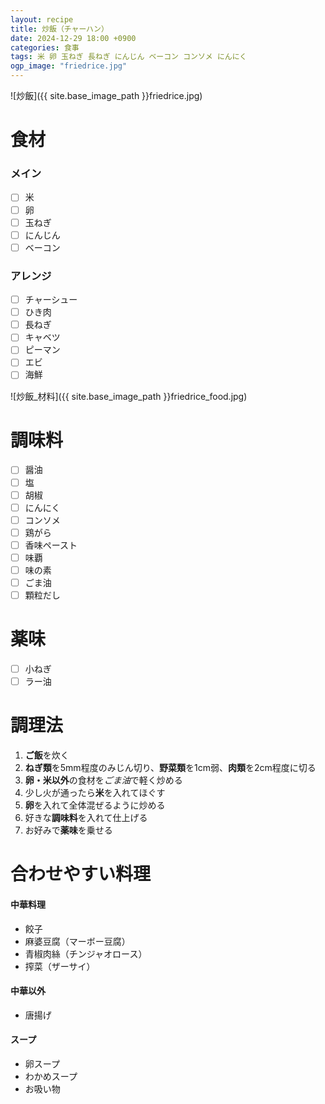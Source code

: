 ```yaml
---
layout: recipe
title: 炒飯（チャーハン）
date: 2024-12-29 18:00 +0900
categories: 食事
tags: 米 卵 玉ねぎ 長ねぎ にんじん ベーコン コンソメ にんにく
ogp_image: "friedrice.jpg"
---
```

![炒飯]({{ site.base_image_path }}friedrice.jpg)

# 食材
### メイン
- [ ] 米
- [ ] 卵
- [ ] 玉ねぎ
- [ ] にんじん
- [ ] ベーコン

### アレンジ
- [ ] チャーシュー
- [ ] ひき肉
- [ ] 長ねぎ
- [ ] キャベツ
- [ ] ピーマン
- [ ] エビ
- [ ] 海鮮

![炒飯_材料]({{ site.base_image_path }}friedrice_food.jpg)

# 調味料
- [ ] 醤油
- [ ] 塩
- [ ] 胡椒
- [ ] にんにく
- [ ] コンソメ
- [ ] 鶏がら
- [ ] 香味ペースト
- [ ] 味覇
- [ ] 味の素
- [ ] ごま油
- [ ] 顆粒だし

# 薬味
- [ ] 小ねぎ
- [ ] ラー油

# 調理法
1. **ご飯**を炊く
2. **ねぎ類**を5mm程度のみじん切り、**野菜類**を1cm弱、**肉類**を2cm程度に切る
3. **卵・米以外**の食材を*ごま油*で軽く炒める
4. 少し火が通ったら**米**を入れてほぐす
5. **卵**を入れて全体混ぜるように炒める
6. 好きな**調味料**を入れて仕上げる
7. お好みで**薬味**を乗せる

# 合わせやすい料理
#### 中華料理
- 餃子
- 麻婆豆腐（マーボー豆腐）
- 青椒肉絲（チンジャオロース）
- 搾菜（ザーサイ）

#### 中華以外
- 唐揚げ

#### スープ
- 卵スープ
- わかめスープ
- お吸い物